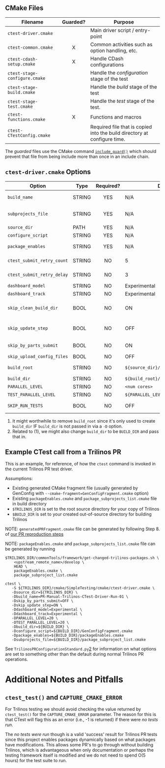 CMake Files
-----------

| Filename                      | Guarded? | Purpose                                                                  |
|-------------------------------|:--------:|--------------------------------------------------------------------------|
| `ctest-driver.cmake`          |          | Main driver script / entry-point                                         |
| `ctest-common.cmake`          |    X     | Common activities such as option handling, etc.                          |
| `ctest-cdash-setup.cmake`     |    X     | Handle CDash configurations                                              |
| `ctest-stage-configure.cmake` |          | Handle the _configuration_ stage of the test                             |
| `ctest-stage-build.cmake`     |          | Handle the _build_ stage of the test                                     |
| `ctest-stage-test.cmake`      |          | Handle the _test_ stage of the test.                                     |
| `ctest-functions.cmake`       |    X     | Functions and macros                                                     |
| `ctest-CTestConfig.cmake`     |          | Required file that is copied into the build directory at configure time. |

The _guarded_ files use the CMake command [`include_guard()`][1] which should prevent that file
from being include more than once in an include chain.


`ctest-driver.cmake` Options
----------------------------

| Option                     | Type   | Required? | Default                                       | Description                                                        |
|----------------------------|--------|:---------:|-----------------------------------------------|--------------------------------------------------------------------|
| `build_name`               | STRING |    YES    | N/A                                           | The build name, see Jenkins' `${JOB_NAME}` envvar.                 |
| `subprojects_file`         | STRING |    YES    | N/A                                           | This is the `package_subproject_list.cmake` file.                  |
| `source_dir`               | PATH   |    YES    | N/A                                           | Path to the source directory.                                      |
| `configure_script`         | STRING |    YES    | N/A                                           | Test settings CMake script.                                        |
| `package_enables`          | STRING |    YES    | N/A                                           | This is the `packageEnables.cmake` file.                           |
| `ctest_submit_retry_count` | STRING |    NO     | 5                                             | Number of times to retry a ctest submssion.                        |
| `ctest_submit_retry_delay` | STRING |    NO     | 3                                             | Delay (seconds) between attempts to submit to cdash.               |
| `dashboard_model`          | STRING |    NO     | Experimental                                  | CDash model                                                        |
| `dashboard_track`          | STRING |    NO     | Experimental                                  | CDash track                                                        |
| `skip_clean_build_dir`     | BOOL   |    NO     | ON                                            | Skip cleaning the build directory (`ctest_empty_binary_directory`) |
| `skip_update_step`         | BOOL   |    NO     | OFF                                           | Skip the update step (`ctest_update()`) of the repository.         |
| `skip_by_parts_submit`     | BOOL   |    NO     | ON                                            | Skip submission to CDash after each phase.                         |
| `skip_upload_config_files` | BOOL   |    NO     | OFF                                           | Skip upload config files (???)                                     |
| `build_root`               | STRING |    NO     | `${source_dir}/nightly_testing`               | Used to generate `build_dir` if `build_dir` is not defined.        |
| `build_dir`                | STRING |    NO     | `${build_root}/${CTEST_BUILD_NAME}`           | Path to the build directory.                                       |
| `PARALLEL_LEVEL`           | STRING |    NO     | `<num cores>`                                 |                                                                    |
| `TEST_PARALLEL_LEVEL`      | STRING |    NO     | `${PARALLEL_LEVEL}`                           |                                                                    |
| `SKIP_RUN_TESTS`           | BOOL   |    NO     | OFF                                           | Skip running any tests (any tests enabled will still compile)      |


1. It might worthwhile to remove `build_root` since it's only used to create `build_dir` IF `build_dir` is not passed in
   via a `-D` option.
2. Related to (1), we might also change `build_dir` to be `BUILD_DIR` and pass that in.


Example CTest call from a Trilinos PR
-------------------------------------
This is an example, for reference, of how the `ctest` command is invoked in the current Trilinos
PR test driver.

Assumptions:
- Existing generated CMake fragment file (usually generated by GenConfig with `--cmake-fragment=GenConfigFragment.cmake` option)
- Existing `packageEnables.cmake` and `package_subprojects_list.cmake` file in build directory
- `$TRILINOS_DIR` is set to the root source directory for your copy of Trilinos
- `$BUILD_DIR` is set to your created out-of-source directory for building Trilinos

NOTE: `generatedPRFragment.cmake` file can be generated by following Step 8. of [our PR reproduction steps](https://github.com/trilinos/Trilinos/wiki/Reproducing-Pull-Request-Testing-Errors-%E2%80%90%E2%80%90-AutoTester1-(Legacy))

NOTE: `packageEnables.cmake` and `package_subprojects_list.cmake` file can be generated by running
```shell
$TRILINOS_DIR/commonTools/framework/get-changed-trilinos-packages.sh \
    <upstream_remote_name>/develop \
    HEAD \
    packageEnables.cmake \
    package_subproject_list.cmake
```

```shell
ctest \
   -S ${TRILINOS_DIR}/cmake/SimpleTesting/cmake/ctest-driver.cmake \
   -Dsource_dir=${TRILINOS_DIR} \
   -Dbuild_name=PR-Manual-Trilinos-CTest-Driver-Run-01 \
   -Dskip_by_parts_submit=OFF \
   -Dskip_update_step=ON \
   -Ddashboard_model=Experimental \
   -Ddashboard_track=Experimental \
   -DPARALLEL_LEVEL=20 \
   -DTEST_PARALLEL_LEVEL=20 \
   -Dbuild_dir=${BUILD_DIR} \
   -Dconfigure_script=${BUILD_DIR}/GenConfigFragment.cmake
   -Dpackage_enables=${BUILD_DIR}/packageEnables.cmake
   -Dsubprojects_file=${BUILD_DIR}/package_subproject_list.cmake
```

See `TrilinosPRConfigurationStandard.py`[2] for information on what options are set to something
other than the default during normal Trilinos PR operations.

Additional Notes and Pitfalls
=============================

`ctest_test()` and `CAPTURE_CMAKE_ERROR`
----------------------------------------
For Trilinos testing we should avoid checking the value returned by `ctest_test()`
for the `CAPTURE_CMAKE_ERROR` parameter. The reason for this is that CTest will
flag this as an error (i.e., -1 is returned) if there were _no tests run_.

The _no tests were run_ though is a valid 'success' result for Trilinos PR tests since
this project enables packages dynamically based on what packages have modifications.
This allows some PR's to go through without building Trilinos, which is advantageous
when only documentation or perhaps the testing framework itself is modified and we do
not need to spend O(5 hours) for the test suite to run.

[1]: https://cmake.org/cmake/help/latest/command/include_guard.html
[2]: https://github.com/trilinos/Trilinos/blob/master/packages/framework/pr_tools/trilinosprhelpers/TrilinosPRConfigurationStandard.py
